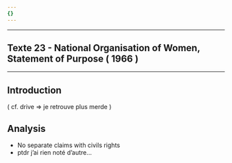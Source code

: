 ```yaml
---
{}
---
```

***
## Texte 23 - National Organisation of Women, Statement of Purpose ( 1966 )
***
## Introduction 

( cf. drive  ⇒ je retrouve plus merde ) 

## Analysis

- No separate claims with civils rights 
- ptdr j’ai rien noté d’autre… 

